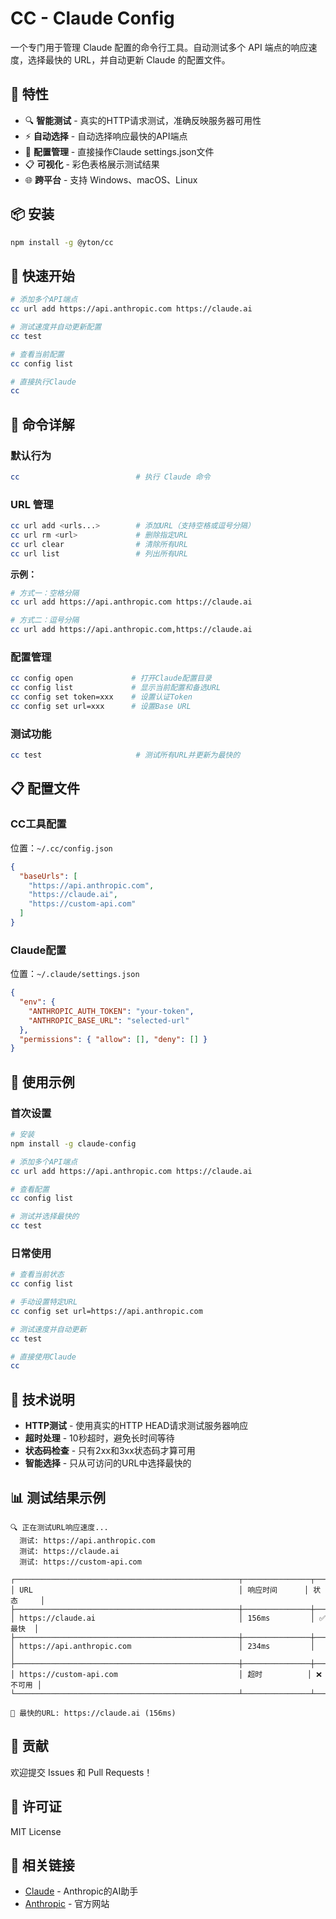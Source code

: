 # CC - Claude Config

一个专门用于管理 Claude 配置的命令行工具。自动测试多个 API 端点的响应速度，选择最快的 URL，并自动更新 Claude 的配置文件。

## 🚀 特性

- 🔍 **智能测试** - 真实的HTTP请求测试，准确反映服务器可用性
- ⚡ **自动选择** - 自动选择响应最快的API端点
- 🔧 **配置管理** - 直接操作Claude settings.json文件
- 📋 **可视化** - 彩色表格展示测试结果
- 🌐 **跨平台** - 支持 Windows、macOS、Linux

## 📦 安装

```bash
npm install -g @yton/cc
```

## 🎯 快速开始

```bash
# 添加多个API端点
cc url add https://api.anthropic.com https://claude.ai

# 测试速度并自动更新配置
cc test

# 查看当前配置
cc config list

# 直接执行Claude
cc
```

## 📖 命令详解

### 默认行为
```bash
cc                          # 执行 Claude 命令
```

### URL 管理
```bash
cc url add <urls...>        # 添加URL（支持空格或逗号分隔）
cc url rm <url>             # 删除指定URL
cc url clear                # 清除所有URL
cc url list                 # 列出所有URL
```

**示例：**
```bash
# 方式一：空格分隔
cc url add https://api.anthropic.com https://claude.ai

# 方式二：逗号分隔
cc url add https://api.anthropic.com,https://claude.ai
```

### 配置管理
```bash
cc config open             # 打开Claude配置目录
cc config list             # 显示当前配置和备选URL
cc config set token=xxx    # 设置认证Token
cc config set url=xxx      # 设置Base URL
```

### 测试功能
```bash
cc test                     # 测试所有URL并更新为最快的
```

## 📋 配置文件

### CC工具配置
位置：`~/.cc/config.json`
```json
{
  "baseUrls": [
    "https://api.anthropic.com",
    "https://claude.ai",
    "https://custom-api.com"
  ]
}
```

### Claude配置
位置：`~/.claude/settings.json`
```json
{
  "env": {
    "ANTHROPIC_AUTH_TOKEN": "your-token",
    "ANTHROPIC_BASE_URL": "selected-url"
  },
  "permissions": { "allow": [], "deny": [] }
}
```

## 🎨 使用示例

### 首次设置
```bash
# 安装
npm install -g claude-config

# 添加多个API端点
cc url add https://api.anthropic.com https://claude.ai

# 查看配置
cc config list

# 测试并选择最快的
cc test
```

### 日常使用
```bash
# 查看当前状态
cc config list

# 手动设置特定URL
cc config set url=https://api.anthropic.com

# 测试速度并自动更新
cc test

# 直接使用Claude
cc
```

## 🔧 技术说明

- **HTTP测试** - 使用真实的HTTP HEAD请求测试服务器响应
- **超时处理** - 10秒超时，避免长时间等待
- **状态码检查** - 只有2xx和3xx状态码才算可用
- **智能选择** - 只从可访问的URL中选择最快的

## 📊 测试结果示例

```
🔍 正在测试URL响应速度...
  测试: https://api.anthropic.com
  测试: https://claude.ai
  测试: https://custom-api.com

┌──────────────────────────────────────────────────┬───────────────┬──────────┐
│ URL                                              │ 响应时间      │ 状态     │
├──────────────────────────────────────────────────┼───────────────┼──────────┤
│ https://claude.ai                                │ 156ms         │ ✅ 最快  │
├──────────────────────────────────────────────────┼───────────────┼──────────┤
│ https://api.anthropic.com                        │ 234ms         │          │
├──────────────────────────────────────────────────┼───────────────┼──────────┤
│ https://custom-api.com                           │ 超时          │ ❌ 不可用 │
└──────────────────────────────────────────────────┴───────────────┴──────────┘

🚀 最快的URL: https://claude.ai (156ms)
```

## 🤝 贡献

欢迎提交 Issues 和 Pull Requests！

## 📄 许可证

MIT License

## 🔗 相关链接

- [Claude](https://claude.ai/) - Anthropic的AI助手
- [Anthropic](https://www.anthropic.com/) - 官方网站